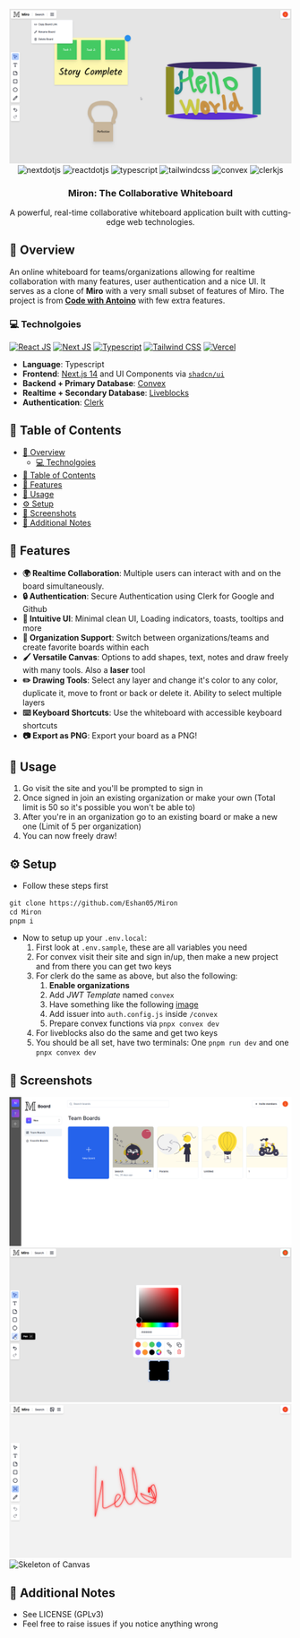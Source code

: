 <div align="center">
  <br />
    <a href="https://miron-seven.vercel.app" target="_blank">
      <img src="./public/readme/alllayers.png" alt="Project Banner">
    </a>
  <br />
  <div>
    <img src="https://img.shields.io/badge/-Next_JS-black?style=for-the-badge&logoColor=white&logo=nextdotjs&color=000000" alt="nextdotjs" />
    <img src="https://img.shields.io/badge/-ReactJs-61DAFB?logo=react&logoColor=white&style=for-the-badge" alt="reactdotjs" />
    <img src="https://img.shields.io/badge/-TypeScript-purple?style=for-the-badge&logoColor=white&logo=typescript&color=purple" alt="typescript" />
    <img src="https://img.shields.io/badge/-Tailwind_CSS-black?style=for-the-badge&logoColor=white&logo=tailwindcss&color=06B6D4" alt="tailwindcss" />
    <img src="https://img.shields.io/badge/-Convex-orange?style=for-the-badge&logoColor=white&logo=convex&color=orange" alt="convex" />
    <img src="https://img.shields.io/badge/-ClerkJS-green?style=for-the-badge&logoColor=white&logo=clerkjs&color=green" alt="clerkjs" />
  </div>
  <h3 align="center">Miron: The Collaborative Whiteboard</h3>

   <div align="center">
     A powerful, real-time collaborative whiteboard application built with cutting-edge web technologies.
    </div>
</div>

## 🍁 Overview

An online whiteboard for teams/organizations allowing for realtime collaboration with many features, user authentication and a nice UI. It serves as a clone of **Miro** with a very small subset of features of Miro. The project is from [**Code with Antoino**](https://codewithantonio.com/) with few extra features.
<br />

### 💻 Technolgoies

[![React JS](https://skillicons.dev/icons?i=react "React JS")](https://react.dev/ "React JS") [![Next JS](https://skillicons.dev/icons?i=next "Next JS")](https://nextjs.org/ "Next JS") [![Typescript](https://skillicons.dev/icons?i=ts "Typescript")](https://www.typescriptlang.org/ "Typescript") [![Tailwind CSS](https://skillicons.dev/icons?i=tailwind "Tailwind CSS")](https://tailwindcss.com/ "Tailwind CSS") [![Vercel](https://skillicons.dev/icons?i=vercel "Vercel")](https://vercel.app/ "Vercel")

- **Language**: Typescript
- **Frontend**: [Next.js 14](https://nextjs.org/) and UI Components via [`shadcn/ui`](https://ui.shadcn.com/)
- **Backend + Primary Database**: [Convex](https://www.convex.dev/)
- **Realtime + Secondary Database**: [Liveblocks](https://liveblocks.io/)
- **Authentication**: [Clerk](https://convex.com/)

## 📃 Table of Contents

- [🍁 Overview](#-overview)
  - [💻 Technolgoies](#-technolgoies)
- [📃 Table of Contents](#-table-of-contents)
- [🚀 Features](#-features)
- [🤝 Usage](#-usage)
- [⚙️ Setup](#️-setup)
- [📱 Screenshots](#-screenshots)
- [📄 Additional Notes](#-additional-notes)

## 🚀 Features

- **🌍 Realtime Collaboration**: Multiple users can interact with and on the board simultaneously.
- **🔒 Authentication**: Secure Authentication using Clerk for Google and Github
- **🎨 Intuitive UI**: Minimal clean UI, Loading indicators, toasts, tooltips and more
- **🏢 Organization Support**: Switch between organizations/teams and create favorite boards within each
- **🖌️ Versatile Canvas**: Options to add shapes, text, notes and draw freely with many tools. Also a **laser** tool 
- **✏️ Drawing Tools**: Select any layer and change it's color to any color, duplicate it, move to front or back or delete it. Ability to select multiple layers
- **⌨️ Keyboard Shortcuts**: Use the whiteboard with accessible keyboard shortcuts 
- **📷 Export as PNG**: Export your board as a PNG!

## 🤝 Usage

1. Go visit the site and you'll be prompted to sign in
2. Once signed in join an existing organization or make your own (Total limit is 50 so it's possible you won't be able to)
3. After you're in an organization go to an existing board or make a new one (Limit of 5 per organization)
4. You can now freely draw!

## ⚙️ Setup

- Follow these steps first
```shell
git clone https://github.com/Eshan05/Miron
cd Miron
pnpm i
```
- Now to setup up your `.env.local`:
  1. First look at `.env.sample`, these are all variables you need
  2. For convex visit their site and sign in/up, then make a new project and from there you can get two keys
  3. For clerk do the same as above, but also the following: 
     1. **Enable organizations**
     2. Add *JWT Template* named `convex`
     3. Have something like the following [image](https://i.ibb.co/XSNkkbj/335855090-1536a650-4898-46e0-8e7c-3c2dc229688a.png)
     4. Add issuer into `auth.config.js` inside `/convex`
     5. Prepare convex functions via `pnpx convex dev`
  4. For liveblocks also do the same and get two keys
  5. You should be all set, have two terminals: One `pnpm run dev` and one `pnpx convex dev`

## 📱 Screenshots

![Dashboard](./public/readme/dashboard.png)
![Selection Tools Showcase](./public/readme/square_color_tooltip.png)
![Simple Laser](./public/readme/laser.png)
![Skeleton of Canvas](./public/readme/canvas_skeleton.png)
<!-- ![Image 3](./public/readme/alllayers.png) -->

## 📄 Additional Notes

- See LICENSE (GPLv3)
- Feel free to raise issues if you notice anything wrong
